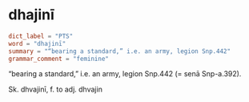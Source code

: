 # dhajinī

``` toml
dict_label = "PTS"
word = "dhajinī"
summary = "“bearing a standard,” i.e. an army, legion Snp.442"
grammar_comment = "feminine"
```

“bearing a standard,” i.e. an army, legion Snp.442 (= senā Snp\-a.392).

Sk. dhvajinī, f. to adj. dhvajin

